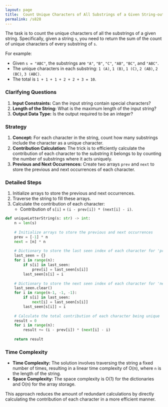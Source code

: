 ```yaml
---
layout: page
title:  Count Unique Characters of All Substrings of a Given String-out
permalink: /s828
---
```


The task is to count the unique characters of all the substrings of a given string. Specifically, given a string `s`, you need to return the sum of the count of unique characters of every substring of `s`.

For example:
- Given `s = "ABC"`, the substrings are `"A"`, `"B"`, `"C"`, `"AB"`, `"BC"`, and `"ABC"`.
- The unique characters in each substring: `1 (A)`, `1 (B)`, `1 (C)`, `2 (AB)`, `2 (BC)`, `3 (ABC)`.
- The total is `1 + 1 + 1 + 2 + 2 + 3 = 10`.

### Clarifying Questions

1. **Input Constraints:** Can the input string contain special characters?
2. **Length of the String:** What is the maximum length of the input string?
3. **Output Data Type:** Is the output required to be an integer?

### Strategy

1. **Concept:** For each character in the string, count how many substrings include the character as a unique character.
2. **Contribution Calculation:** The trick is to efficiently calculate the contribution of each character to the substring it belongs to by counting the number of substrings where it acts uniquely.
3. **Previous and Next Occurrences:** Create two arrays `prev` and `next` to store the previous and next occurrences of each character.

### Detailed Steps

1. Initialize arrays to store the previous and next occurrences.
2. Traverse the string to fill these arrays.
3. Calculate the contribution of each character: 
   - Contribution of `s[i]` = `(i - prev[i]) * (next[i] - i)`.

```python
def uniqueLetterString(s: str) -> int:
    n = len(s)
    
    # Initialize arrays to store the previous and next occurrences
    prev = [-1] * n
    next = [n] * n
    
    # Dictionary to store the last seen index of each character for 'prev'
    last_seen = {}
    for i in range(n):
        if s[i] in last_seen:
            prev[i] = last_seen[s[i]]
        last_seen[s[i] = i
    
    # Dictionary to store the next seen index of each character for 'next'
    last_seen.clear()
    for i in range(n-1, -1, -1):
        if s[i] in last_seen:
            next[i] = last_seen[s[i]]
        last_seen[s[i]] = i
    
    # Calculate the total contribution of each character being unique
    result = 0
    for i in range(n):
        result += (i - prev[i]) * (next[i] - i)
    
    return result
```

### Time Complexity

- **Time Complexity:** The solution involves traversing the string a fixed number of times, resulting in a linear time complexity of O(n), where `n` is the length of the string.
- **Space Complexity:** The space complexity is O(1) for the dictionaries and O(n) for the array storage.

This approach reduces the amount of redundant calculations by directly calculating the contribution of each character in a more efficient manner.